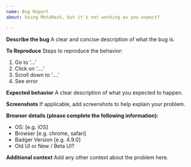 ```yaml
---
name: Bug Report
about: Using MetaMask, but it's not working as you expect?

---
```


<!--
BEFORE SUBMITTING: PLEASE SEARCH TO MAKE SURE THIS ISSUE HAS NOT BEEN SUBMITTED
-->

**Describe the bug**
A clear and concise description of what the bug is.

**To Reproduce**
Steps to reproduce the behavior:
1. Go to '...'
2. Click on '....'
3. Scroll down to '....'
4. See error

**Expected behavior**
A clear description of what you expected to happen.

**Screenshots**
If applicable, add screenshots to help explain your problem.

**Browser details (please complete the following information):**
 - OS: [e.g. iOS]
 - Browser [e.g. chrome, safari]
 - Badger Version [e.g. 4.9.0]
 - Old UI or New / Beta UI?

**Additional context**
Add any other context about the problem here.
